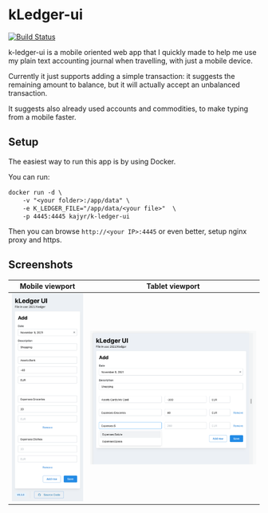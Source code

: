 # kLedger-ui

[![Build Status](https://github.com/kajyr/k-ledger-ui/workflows/test/badge.svg)](https://github.com/kajyr/k-ledger-ui/actions)

k-ledger-ui is a mobile oriented web app that I quickly made to help me use my plain text accounting journal when travelling, with just a mobile device.

Currently it just supports adding a simple transaction: it suggests the remaining amount to balance, but it will actually accept an unbalanced transaction.

It suggests also already used accounts and commodities, to make typing from a mobile faster.

## Setup

The easiest way to run this app is by using Docker.

You can run:

```
docker run -d \
	-v "<your folder>:/app/data" \
	-e K_LEDGER_FILE="/app/data/<your file>"  \
	-p 4445:4445 kajyr/k-ledger-ui
```

Then you can browse `http://<your IP>:4445` or even better, setup nginx proxy and https.

## Screenshots

|    Mobile viewport     |    Tablet viewport     |
| :--------------------: | :--------------------: |
| ![](./docs/mobile.png) | ![](./docs/tablet.png) |
